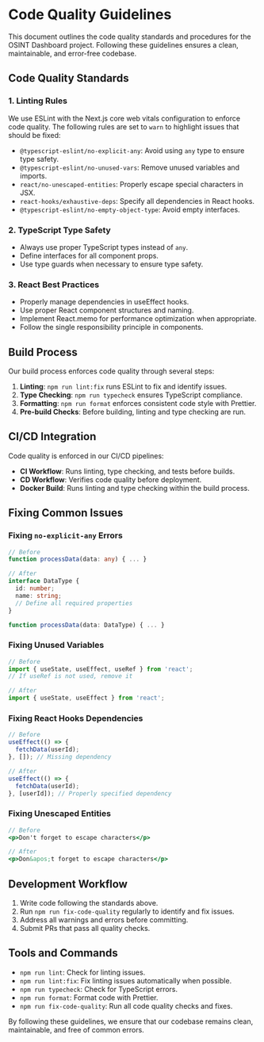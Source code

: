 # Code Quality Guidelines

This document outlines the code quality standards and procedures for the OSINT Dashboard project. Following these guidelines ensures a clean, maintainable, and error-free codebase.

## Code Quality Standards

### 1. Linting Rules

We use ESLint with the Next.js core web vitals configuration to enforce code quality. The following rules are set to `warn` to highlight issues that should be fixed:

- `@typescript-eslint/no-explicit-any`: Avoid using `any` type to ensure type safety.
- `@typescript-eslint/no-unused-vars`: Remove unused variables and imports.
- `react/no-unescaped-entities`: Properly escape special characters in JSX.
- `react-hooks/exhaustive-deps`: Specify all dependencies in React hooks.
- `@typescript-eslint/no-empty-object-type`: Avoid empty interfaces.

### 2. TypeScript Type Safety

- Always use proper TypeScript types instead of `any`.
- Define interfaces for all component props.
- Use type guards when necessary to ensure type safety.

### 3. React Best Practices

- Properly manage dependencies in useEffect hooks.
- Use proper React component structures and naming.
- Implement React.memo for performance optimization when appropriate.
- Follow the single responsibility principle in components.

## Build Process

Our build process enforces code quality through several steps:

1. **Linting**: `npm run lint:fix` runs ESLint to fix and identify issues.
2. **Type Checking**: `npm run typecheck` ensures TypeScript compliance.
3. **Formatting**: `npm run format` enforces consistent code style with Prettier.
4. **Pre-build Checks**: Before building, linting and type checking are run.

## CI/CD Integration

Code quality is enforced in our CI/CD pipelines:

- **CI Workflow**: Runs linting, type checking, and tests before builds.
- **CD Workflow**: Verifies code quality before deployment.
- **Docker Build**: Runs linting and type checking within the build process.

## Fixing Common Issues

### Fixing `no-explicit-any` Errors

```typescript
// Before
function processData(data: any) { ... }

// After
interface DataType {
  id: number;
  name: string;
  // Define all required properties
}

function processData(data: DataType) { ... }
```

### Fixing Unused Variables

```typescript
// Before
import { useState, useEffect, useRef } from 'react';
// If useRef is not used, remove it

// After
import { useState, useEffect } from 'react';
```

### Fixing React Hooks Dependencies

```typescript
// Before
useEffect(() => {
  fetchData(userId);
}, []); // Missing dependency

// After
useEffect(() => {
  fetchData(userId);
}, [userId]); // Properly specified dependency
```

### Fixing Unescaped Entities

```jsx
// Before
<p>Don't forget to escape characters</p>

// After
<p>Don&apos;t forget to escape characters</p>
```

## Development Workflow

1. Write code following the standards above.
2. Run `npm run fix-code-quality` regularly to identify and fix issues.
3. Address all warnings and errors before committing.
4. Submit PRs that pass all quality checks.

## Tools and Commands

- `npm run lint`: Check for linting issues.
- `npm run lint:fix`: Fix linting issues automatically when possible.
- `npm run typecheck`: Check for TypeScript errors.
- `npm run format`: Format code with Prettier.
- `npm run fix-code-quality`: Run all code quality checks and fixes.

By following these guidelines, we ensure that our codebase remains clean, maintainable, and free of common errors. 